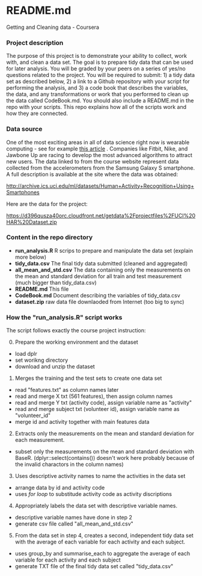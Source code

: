 # README.md
Getting and Cleaning data - Coursera 

### Project description 

The purpose of this project is to demonstrate your ability to collect, work with, and clean a data set. The goal is to prepare tidy data that can be used for later analysis. You will be graded by your peers on a series of yes/no questions related to the project. You will be required to submit: 1) a tidy data set as described below, 2) a link to a Github repository with your script for performing the analysis, and 3) a code book that describes the variables, the data, and any transformations or work that you performed to clean up the data called CodeBook.md. You should also include a README.md in the repo with your scripts. This repo explains how all of the scripts work and how they are connected. 

### Data source

One of the most exciting areas in all of data science right now is wearable computing - see for example [this article](http://www.insideactivitytracking.com/data-science-activity-tracking-and-the-battle-for-the-worlds-top-sports-brand/) . Companies like Fitbit, Nike, and Jawbone Up are racing to develop the most advanced algorithms to attract new users. The data linked to from the course website represent data collected from the accelerometers from the Samsung Galaxy S smartphone. A full description is available at the site where the data was obtained: 

http://archive.ics.uci.edu/ml/datasets/Human+Activity+Recognition+Using+Smartphones 

Here are the data for the project: 

https://d396qusza40orc.cloudfront.net/getdata%2Fprojectfiles%2FUCI%20HAR%20Dataset.zip 

### Content in the repo directory

- **run_analysis.R**  R scrips to prepare and manipulate the data set (explain more below)
- **tidy_data.csv**  The final tidy data submitted (cleaned and aggregated)
- **all_mean_and_std.csv**  The data containing only the measurements on the mean and standard deviation for all train and test measurement (much bigger than tidy_data.csv)
- **README.md**  This file
- **CodeBook.md**  Document describing the variables of tidy_data.csv
- **dataset.zip**  raw data file downlaoded from Internet (too big to sync)

### How the "run_analysis.R" script works

The script follows exactly the course project instruction:

0. Prepare the working environment and the dataset
 * load dplr 
 * set worikng directory
 * download and unzip the dataset

1. Merges the training and the test sets to create one data set
 * read "features.txt" as column names later
 * read and merge X txt (561 features), then assign column names
 * read and merge Y txt (activity code), assign variable name as "activity"
 * read and merge subject txt (volunteer id), assign variable name as "volunteer_id"
 * merge id and activity together with main features data

2. Extracts only the measurements on the mean and standard deviation for each measurement. 
 * subset only the measurements on the mean and standard deviation with BaseR.  (dplyr::select(contains()) doesn't work here probably because of the invalid charactors in the column names)

3. Uses descriptive activity names to name the activities in the data set
 * arrange data by id and activity code
 * uses *for loop* to substitude activity code as activity discriptions

4. Appropriately labels the data set with descriptive variable names. 
 * descriptive variable names have done in step 2
 * generate csv file called "all_mean_and_std.csv"

5. From the data set in step 4, creates a second, independent tidy data set with the average of each variable for each activity and each subject.
 * uses group_by and summarise_each to aggregate the average of each variable for each activity and each subject
 * generate TXT file of the final tidy data set called "tidy_data.csv"